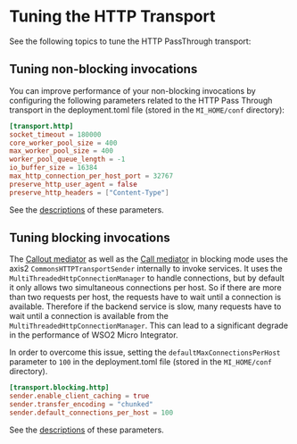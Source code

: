 # Tuning the HTTP Transport

See the following topics to tune the HTTP PassThrough transport:

## Tuning non-blocking invocations

You can improve performance of your non-blocking invocations by configuring the following parameters related to the HTTP Pass Through transport in the deployment.toml file (stored in the `MI_HOME/conf` directory):

```toml
[transport.http]
socket_timeout = 180000
core_worker_pool_size = 400
max_worker_pool_size = 400
worker_pool_queue_length = -1
io_buffer_size = 16384
max_http_connection_per_host_port = 32767
preserve_http_user_agent = false
preserve_http_headers = ["Content-Type"]
```
See the [descriptions]({{base_path}}/reference/config-catalog-mi) of these parameters.

## Tuning blocking invocations

The [Callout mediator]({{base_path}}/reference/mediators/callout-mediator) as well
as the [Call mediator]({{base_path}}/reference/mediators/call-mediator) in blocking
mode uses the axis2 `CommonsHTTPTransportSender`
internally to invoke services. It uses the
`MultiThreadedHttpConnectionManager` to handle
connections, but by default it only allows two simultaneous connections
per host. So if there are more than two requests per host, the requests
have to wait until a connection is available. Therefore if the backend
service is slow, many requests have to wait until a connection is
available from the `MultiThreadedHttpConnectionManager`. This can lead to a significant degrade in the performance of WSO2 Micro Integrator.

In order to overcome this issue, setting the `defaultMaxConnectionsPerHost` parameter to `100` in the deployment.toml file (stored in the `MI_HOME/conf` directory).

```toml
[transport.blocking.http]
sender.enable_client_caching = true
sender.transfer_encoding = "chunked"
sender.default_connections_per_host = 100

```

<!--
``` xml
    <transportsender class="org.apache.axis2.transport.http.CommonsHTTPTransportSender" name="http">
            <parameter name="PROTOCOL">HTTP/1.1</parameter>
            <parameter name="Transfer-Encoding">chunked</parameter>
            <parameter name="cacheHttpClient">true</parameter>
            <parameter name="defaultMaxConnectionsPerHost">100</parameter>
    </transportsender>
```
-->

See the [descriptions]({{base_path}}/reference/config-catalog-mi#http-transport) of these parameters.
